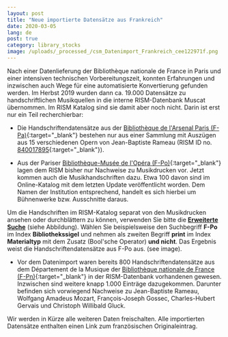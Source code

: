 ```yaml
---
layout: post
title: "Neue importierte Datensätze aus Frankreich"
date: 2020-03-05
lang: de
post: true
category: library_stocks
image: /uploads/_processed_/csm_Datenimport_Frankreich_cee122971f.png
---
```



Nach einer Datenlieferung der Bibliothèque nationale de France in Paris und einer intensiven technischen Vorbereitungszeit, konnten Erfahrungen und inzwischen auch Wege für eine automatisierte Konvertierung gefunden werden. Im Herbst 2019 wurden dann ca. 19.000 Datensätze zu handschriftlichen Musikquellen in die interne RISM-Datenbank Muscat übernommen. Im RISM Katalog sind sie damit aber noch nicht. Darin ist erst nur ein Teil recherchierbar:

- Die Handschriftendatensätze aus der [Bibliothèque de l'Arsenal Paris (F-Pa)](https://opac.rism.info/search?View=rism&siglum=F-Pa){:target="_blank"} bestehen nur aus einer Sammlung mit Auszügen aus 15 verschiedenen Opern von Jean-Baptiste Rameau (RISM ID no. [840017895](https://opac.rism.info/search?id=840017895&View=rism){:target="_blank"}).

- Aus der Pariser [Bibliothèque-Musée de l'Opéra (F-Po)](https://opac.rism.info/search?View=rism&siglum=F-Po){:target="_blank"} lagen dem RISM bisher nur Nachweise zu Musikdrucken vor. Jetzt kommen auch die Musikhandschriften dazu. Etwa 100 davon sind im Online-Katalog mit dem letzten Update veröffentlicht worden. Dem Namen der Institution entsprechend, handelt es sich hierbei um Bühnenwerke bzw. Ausschnitte daraus.

Um die Handschriften im RISM-Katalog separat von den Musikdrucken ansehen oder durchblättern zu können, verwenden Sie bitte die [**Erweiterte Suche**](https://opac.rism.info/advanced-search) (siehe Abbildung). Wählen Sie beispielsweise den Suchbegriff **F-Po** im Index **Bibliothekssigel** und nehmen als zweiten Begriff **print** im Index **Materialtyp** mit dem Zusatz (Bool'sche Operator) **und nicht**. Das Ergebnis weist die Handschriftendatensätze aus F-Po aus. (see image).

- Vor dem Datenimport waren bereits 800 Handschriftendatensätze aus dem Département de la Musique der [Bibliothèque nationale de France (F-Pn)](https://opac.rism.info/search?View=rism&siglum=F-Pn){:target="_blank"} in der RISM-Datenbank vorhandenen gewesen. Inzwischen sind weitere knapp 1.000 Einträge dazugekommen. Darunter befinden sich vorwiegend Nachweise zu Jean-Baptiste Rameau, Wolfgang Amadeus Mozart, François-Joseph Gossec, Charles-Hubert Gervais und Christoph Willibald Gluck.

Wir werden in Kürze alle weiteren Daten freischalten. Alle importierten Datensätze enthalten einen Link zum französischen Originaleintrag.



<script type="text/javascript">var switchTo5x=true;</script><script type="text/javascript" src="http://w.sharethis.com/button/buttons.js"></script><script type="text/javascript">stLight.options({publisher: "9b601438-1ce1-49d8-bfd7-9cff5df54c17", doNotHash: false, doNotCopy: false, hashAddressBar: false});</script>